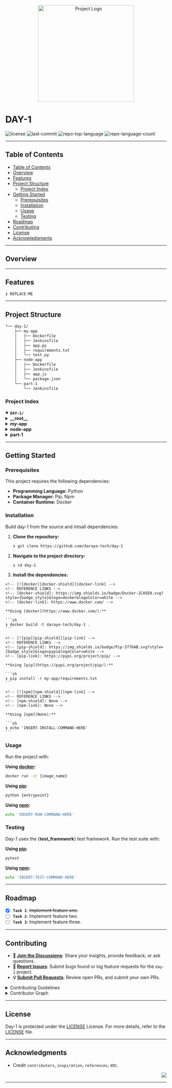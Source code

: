 <div align="center">

<img src="https://raw.githubusercontent.com/daraye-tech/day-1/main/readmeai/assets/logos/purple.svg" width="300" alt="Project Logo"/>

</div>


# DAY-1

<em></em>

<!-- BADGES -->
<img src="https://img.shields.io/github/license/daraye-tech/day-1?style=default&logo=opensourceinitiative&logoColor=white&color=0080ff" alt="license">
<img src="https://img.shields.io/github/last-commit/daraye-tech/day-1?style=default&logo=git&logoColor=white&color=0080ff" alt="last-commit">
<img src="https://img.shields.io/github/languages/top/daraye-tech/day-1?style=default&color=0080ff" alt="repo-top-language">
<img src="https://img.shields.io/github/languages/count/daraye-tech/day-1?style=default&color=0080ff" alt="repo-language-count">

<!-- default option, no dependency badges. -->


<!-- default option, no dependency badges. -->

</div>
<br>

---

## Table of Contents

- [Table of Contents](#table-of-contents)
- [Overview](#overview)
- [Features](#features)
- [Project Structure](#project-structure)
    - [Project Index](#project-index)
- [Getting Started](#getting-started)
    - [Prerequisites](#prerequisites)
    - [Installation](#installation)
    - [Usage](#usage)
    - [Testing](#testing)
- [Roadmap](#roadmap)
- [Contributing](#contributing)
- [License](#license)
- [Acknowledgments](#acknowledgments)

---

## Overview



---

## Features

<code>❯ REPLACE-ME</code>

---

## Project Structure

```sh
└── day-1/
    ├── my-app
    │   ├── Dockerfile
    │   ├── Jenkinsfile
    │   ├── app.py
    │   ├── requirements.txt
    │   └── test.py
    ├── node-app
    │   ├── Dockerfile
    │   ├── Jenkinsfile
    │   ├── app.js
    │   └── package.json
    └── part-1
        └── Jenkinsfile
```

### Project Index

<details open>
	<summary><b><code>DAY-1/</code></b></summary>
	<!-- __root__ Submodule -->
	<details>
		<summary><b>__root__</b></summary>
		<blockquote>
			<div class='directory-path' style='padding: 8px 0; color: #666;'>
				<code><b>⦿ __root__</b></code>
			<table style='width: 100%; border-collapse: collapse;'>
			<thead>
				<tr style='background-color: #f8f9fa;'>
					<th style='width: 30%; text-align: left; padding: 8px;'>File Name</th>
					<th style='text-align: left; padding: 8px;'>Summary</th>
				</tr>
			</thead>
			</table>
		</blockquote>
	</details>
	<!-- my-app Submodule -->
	<details>
		<summary><b>my-app</b></summary>
		<blockquote>
			<div class='directory-path' style='padding: 8px 0; color: #666;'>
				<code><b>⦿ my-app</b></code>
			<table style='width: 100%; border-collapse: collapse;'>
			<thead>
				<tr style='background-color: #f8f9fa;'>
					<th style='width: 30%; text-align: left; padding: 8px;'>File Name</th>
					<th style='text-align: left; padding: 8px;'>Summary</th>
				</tr>
			</thead>
				<tr style='border-bottom: 1px solid #eee;'>
					<td style='padding: 8px;'><b><a href='https://github.com/daraye-tech/day-1/blob/master/my-app/Dockerfile'>Dockerfile</a></b></td>
					<td style='padding: 8px;'>Code>❯ REPLACE-ME</code></td>
				</tr>
				<tr style='border-bottom: 1px solid #eee;'>
					<td style='padding: 8px;'><b><a href='https://github.com/daraye-tech/day-1/blob/master/my-app/Jenkinsfile'>Jenkinsfile</a></b></td>
					<td style='padding: 8px;'>Code>❯ REPLACE-ME</code></td>
				</tr>
				<tr style='border-bottom: 1px solid #eee;'>
					<td style='padding: 8px;'><b><a href='https://github.com/daraye-tech/day-1/blob/master/my-app/app.py'>app.py</a></b></td>
					<td style='padding: 8px;'>Code>❯ REPLACE-ME</code></td>
				</tr>
				<tr style='border-bottom: 1px solid #eee;'>
					<td style='padding: 8px;'><b><a href='https://github.com/daraye-tech/day-1/blob/master/my-app/requirements.txt'>requirements.txt</a></b></td>
					<td style='padding: 8px;'>Code>❯ REPLACE-ME</code></td>
				</tr>
				<tr style='border-bottom: 1px solid #eee;'>
					<td style='padding: 8px;'><b><a href='https://github.com/daraye-tech/day-1/blob/master/my-app/test.py'>test.py</a></b></td>
					<td style='padding: 8px;'>Code>❯ REPLACE-ME</code></td>
				</tr>
			</table>
		</blockquote>
	</details>
	<!-- node-app Submodule -->
	<details>
		<summary><b>node-app</b></summary>
		<blockquote>
			<div class='directory-path' style='padding: 8px 0; color: #666;'>
				<code><b>⦿ node-app</b></code>
			<table style='width: 100%; border-collapse: collapse;'>
			<thead>
				<tr style='background-color: #f8f9fa;'>
					<th style='width: 30%; text-align: left; padding: 8px;'>File Name</th>
					<th style='text-align: left; padding: 8px;'>Summary</th>
				</tr>
			</thead>
				<tr style='border-bottom: 1px solid #eee;'>
					<td style='padding: 8px;'><b><a href='https://github.com/daraye-tech/day-1/blob/master/node-app/Dockerfile'>Dockerfile</a></b></td>
					<td style='padding: 8px;'>Code>❯ REPLACE-ME</code></td>
				</tr>
				<tr style='border-bottom: 1px solid #eee;'>
					<td style='padding: 8px;'><b><a href='https://github.com/daraye-tech/day-1/blob/master/node-app/Jenkinsfile'>Jenkinsfile</a></b></td>
					<td style='padding: 8px;'>Code>❯ REPLACE-ME</code></td>
				</tr>
				<tr style='border-bottom: 1px solid #eee;'>
					<td style='padding: 8px;'><b><a href='https://github.com/daraye-tech/day-1/blob/master/node-app/app.js'>app.js</a></b></td>
					<td style='padding: 8px;'>Code>❯ REPLACE-ME</code></td>
				</tr>
				<tr style='border-bottom: 1px solid #eee;'>
					<td style='padding: 8px;'><b><a href='https://github.com/daraye-tech/day-1/blob/master/node-app/package.json'>package.json</a></b></td>
					<td style='padding: 8px;'>Code>❯ REPLACE-ME</code></td>
				</tr>
			</table>
		</blockquote>
	</details>
	<!-- part-1 Submodule -->
	<details>
		<summary><b>part-1</b></summary>
		<blockquote>
			<div class='directory-path' style='padding: 8px 0; color: #666;'>
				<code><b>⦿ part-1</b></code>
			<table style='width: 100%; border-collapse: collapse;'>
			<thead>
				<tr style='background-color: #f8f9fa;'>
					<th style='width: 30%; text-align: left; padding: 8px;'>File Name</th>
					<th style='text-align: left; padding: 8px;'>Summary</th>
				</tr>
			</thead>
				<tr style='border-bottom: 1px solid #eee;'>
					<td style='padding: 8px;'><b><a href='https://github.com/daraye-tech/day-1/blob/master/part-1/Jenkinsfile'>Jenkinsfile</a></b></td>
					<td style='padding: 8px;'>Code>❯ REPLACE-ME</code></td>
				</tr>
			</table>
		</blockquote>
	</details>
</details>

---

## Getting Started

### Prerequisites

This project requires the following dependencies:

- **Programming Language:** Python
- **Package Manager:** Pip, Npm
- **Container Runtime:** Docker

### Installation

Build day-1 from the source and intsall dependencies:

1. **Clone the repository:**

    ```sh
    ❯ git clone https://github.com/daraye-tech/day-1
    ```

2. **Navigate to the project directory:**

    ```sh
    ❯ cd day-1
    ```

3. **Install the dependencies:**

<!-- SHIELDS BADGE CURRENTLY DISABLED -->
	<!-- [![docker][docker-shield]][docker-link] -->
	<!-- REFERENCE LINKS -->
	<!-- [docker-shield]: https://img.shields.io/badge/Docker-2CA5E0.svg?style={badge_style}&logo=docker&logoColor=white -->
	<!-- [docker-link]: https://www.docker.com/ -->

	**Using [docker](https://www.docker.com/):**

	```sh
	❯ docker build -t daraye-tech/day-1 .
	```
<!-- SHIELDS BADGE CURRENTLY DISABLED -->
	<!-- [![pip][pip-shield]][pip-link] -->
	<!-- REFERENCE LINKS -->
	<!-- [pip-shield]: https://img.shields.io/badge/Pip-3776AB.svg?style={badge_style}&logo=pypi&logoColor=white -->
	<!-- [pip-link]: https://pypi.org/project/pip/ -->

	**Using [pip](https://pypi.org/project/pip/):**

	```sh
	❯ pip install -r my-app/requirements.txt
	```
<!-- SHIELDS BADGE CURRENTLY DISABLED -->
	<!-- [![npm][npm-shield]][npm-link] -->
	<!-- REFERENCE LINKS -->
	<!-- [npm-shield]: None -->
	<!-- [npm-link]: None -->

	**Using [npm](None):**

	```sh
	❯ echo 'INSERT-INSTALL-COMMAND-HERE'
	```

### Usage

Run the project with:

**Using [docker](https://www.docker.com/):**
```sh
docker run -it {image_name}
```
**Using [pip](https://pypi.org/project/pip/):**
```sh
python {entrypoint}
```
**Using [npm](None):**
```sh
echo 'INSERT-RUN-COMMAND-HERE'
```

### Testing

Day-1 uses the {__test_framework__} test framework. Run the test suite with:

**Using [pip](https://pypi.org/project/pip/):**
```sh
pytest
```
**Using [npm](None):**
```sh
echo 'INSERT-TEST-COMMAND-HERE'
```

---

## Roadmap

- [X] **`Task 1`**: <strike>Implement feature one.</strike>
- [ ] **`Task 2`**: Implement feature two.
- [ ] **`Task 3`**: Implement feature three.

---

## Contributing

- **💬 [Join the Discussions](https://github.com/daraye-tech/day-1/discussions)**: Share your insights, provide feedback, or ask questions.
- **🐛 [Report Issues](https://github.com/daraye-tech/day-1/issues)**: Submit bugs found or log feature requests for the `day-1` project.
- **💡 [Submit Pull Requests](https://github.com/daraye-tech/day-1/blob/main/CONTRIBUTING.md)**: Review open PRs, and submit your own PRs.

<details closed>
<summary>Contributing Guidelines</summary>

1. **Fork the Repository**: Start by forking the project repository to your github account.
2. **Clone Locally**: Clone the forked repository to your local machine using a git client.
   ```sh
   git clone https://github.com/daraye-tech/day-1
   ```
3. **Create a New Branch**: Always work on a new branch, giving it a descriptive name.
   ```sh
   git checkout -b new-feature-x
   ```
4. **Make Your Changes**: Develop and test your changes locally.
5. **Commit Your Changes**: Commit with a clear message describing your updates.
   ```sh
   git commit -m 'Implemented new feature x.'
   ```
6. **Push to github**: Push the changes to your forked repository.
   ```sh
   git push origin new-feature-x
   ```
7. **Submit a Pull Request**: Create a PR against the original project repository. Clearly describe the changes and their motivations.
8. **Review**: Once your PR is reviewed and approved, it will be merged into the main branch. Congratulations on your contribution!
</details>

<details closed>
<summary>Contributor Graph</summary>
<br>
<p align="left">
   <a href="https://github.com{/daraye-tech/day-1/}graphs/contributors">
      <img src="https://contrib.rocks/image?repo=daraye-tech/day-1">
   </a>
</p>
</details>

---

## License

Day-1 is protected under the [LICENSE](https://choosealicense.com/licenses) License. For more details, refer to the [LICENSE](https://choosealicense.com/licenses/) file.

---

## Acknowledgments

- Credit `contributors`, `inspiration`, `references`, etc.

<div align="right">

[![][back-to-top]](#top)

</div>


[back-to-top]: https://img.shields.io/badge/-BACK_TO_TOP-151515?style=flat-square


---
